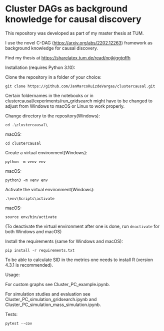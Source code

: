 # Cluster DAGs as background knowledge for causal discovery

This repository was developed as part of my master thesis at TUM. 

I use the novel C-DAG (https://arxiv.org/abs/2202.12263) framework as background knowledge for causal discovery. 

Find my thesis at https://sharelatex.tum.de/read/npjkjggtqffh

Installation (requires Python 3.10): 

Clone the repository in a folder of your choice:
```
git clone https://github.com/JanMarcoRuizdeVargas/clustercausal.git
```

Certain foldernames in the notebooks or in clustercausal/experiments/run_gridsearch might have to be changed to adjust from Windows to macOS or Linux to work properly.

 
Change directory to the repository(Windows):
```
cd .\clustercausal\
```
macOS:
```
cd clustercausal
```


Create a  virtual environment(Windows):
```
python -m venv env
```
macOS:
```
python3 -m venv env
```


Activate the virtual environment(Windows):
```
.\env\Scripts\activate
```
macOS:
```
source env/bin/activate
```

(To deactivate the virtual environment after one is done, run ```deactivate``` for both Windows and macOS)


Install the requirements (same for Windows and macOS):
```
pip install -r requirements.txt
```

To be able to calculate SID in the metrics one needs to install R (version 4.3.1 is recommended). 


Usage: 

For  custom graphs see Cluster_PC_example.ipynb. 

For simulation studies and evaluation see Cluster_PC_simulation_gridsearch.ipynb and Cluster_PC_simulation_mass_simulation.ipynb. 

Tests:    

```
pytest --cov
```
